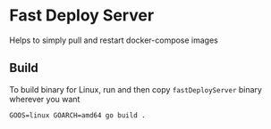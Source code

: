 # Fast Deploy Server

Helps to simply pull and restart docker-compose images

## Build

To build binary for Linux, run and then copy `fastDeployServer` binary wherever you want
```
GOOS=linux GOARCH=amd64 go build .
```